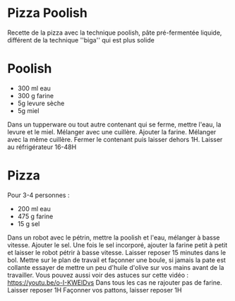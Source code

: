 # Pizza Poolish

Recette de la pizza avec la technique poolish, pâte pré-fermentée liquide, différent de la technique ''biga'' qui est plus solide


# Poolish

- 300 ml eau
- 300 g farine
- 5g levure sèche
- 5g miel

Dans un tupperware ou tout autre contenant qui se ferme, mettre l'eau, la levure et le miel. Mélanger avec une cuillère.
Ajouter la farine. Mélanger avec la même cuillère.  Fermer le contenant puis laisser dehors 1H. Laisser au réfrigérateur 16-48H

# Pizza

Pour 3-4 personnes :
- 200 ml eau
- 475 g farine
- 15 g sel

Dans un robot avec le pétrin, mettre la poolish et l'eau, mélanger à basse vitesse. Ajouter le sel. Une fois le sel incorporé, ajouter la farine petit à petit et laisser le robot pétrir à basse vitesse.
Laisser reposer 15 minutes dans le bol.
Mettre sur le plan de travail et façonner une boule, si jamais la pate est collante essayer de mettre un peu d'huile d'olive sur vos mains avant de la travailler. Vous pouvez aussi voir des astuces sur cette vidéo :
https://youtu.be/o-I-KWEIDvs
Dans tous les cas ne rajouter pas de farine.
Laisser reposer 1H
Façonner vos pattons, laisser reposer 1H
